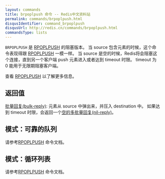 ```yaml
---
layout: commands
title: brpoplpush 命令 -- Redis中文资料站
permalink: commands/brpoplpush.html
disqusIdentifier: command_brpoplpush
disqusUrl: http://redis.cn/commands/brpoplpush.html
commandsType: lists
---
```


`BRPOPLPUSH` 是 [RPOPLPUSH](/commands/rpoplpush.html) 的阻塞版本。 当 source 包含元素的时候，这个命令表现得跟 [RPOPLPUSH](/commands/rpoplpush.html) 一模一样。 当 source 是空的时候，Redis将会阻塞这个连接，直到另一个客户端 push 元素进入或者达到 timeout 时限。 timeout 为 0 能用于无限期阻塞客户端。

查看 [RPOPLPUSH](/commands/rpoplpush.html) 以了解更多信息。

## 返回值

[批量回复(bulk-reply)](/topics/protocol.html#bulk-reply): 元素从 source 中弹出来，并压入 destination 中。 如果达到 timeout 时限，会返回一个[空的多批量回复(nil-reply)](/topics/protocol.html#nil-reply)。

## 模式：可靠的队列
请参考[RPOPLPUSH](/commands/rpoplpush.html) 命令文档。

## 模式：循环列表
请参考[RPOPLPUSH](/commands/rpoplpush.html) 命令文档。